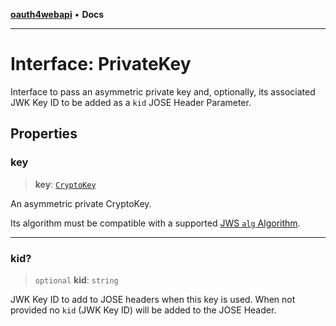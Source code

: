 [**oauth4webapi**](../README.md) • **Docs**

***

# Interface: PrivateKey

Interface to pass an asymmetric private key and, optionally, its associated JWK Key ID to be
added as a `kid` JOSE Header Parameter.

## Properties

### key

> **key**: [`CryptoKey`](https://developer.mozilla.org/docs/Web/API/CryptoKey)

An asymmetric private CryptoKey.

Its algorithm must be compatible with a supported [JWS `alg` Algorithm](../type-aliases/JWSAlgorithm.md).

***

### kid?

> `optional` **kid**: `string`

JWK Key ID to add to JOSE headers when this key is used. When not provided no `kid` (JWK Key
ID) will be added to the JOSE Header.
